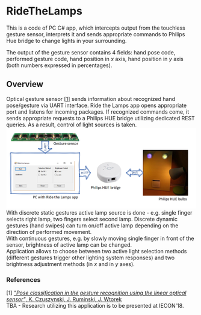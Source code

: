 # RideTheLamps

This is a code of PC C# app, which intercepts output from the touchless gesture sensor, interprets it and sends appropriate commands to Philips Hue bridge to change lights in your surrounding.

The output of the gesture sensor contains 4 fields: hand pose code, performed gesture code, hand position in _x_ axis, hand position in _y_ axis (both numbers expressed in percentages).

## Overview
Optical gesture sensor [[1]](https://ieeexplore.ieee.org/abstract/document/8004989/) sends information about recognized hand pose/gesture via UART interface. Ride the Lamps app opens appropriate port and listens for incoming packages. If recognized commands come, it sends appropriate requests to a Philips HUE bridge utilizing dedicated REST queries. As a result, control of light sources is taken.
![Overview image](./sources/schemeRtL.png)
With discrete static gestures active lamp source is done - e.g. single finger selects right lamp, two fingers select second lamp. Discrete dynamic gestures (hand swipes) can turn on/off active lamp depending on the direction of performed movement. </br>
With continuous gestures, e.g. by slowly moving single finger in front of the sensor, brightness of active lamp can be changed.
</br>
Application allows to choose between two active light selection methods (different gestures trigger other lighting system responses) and two brightness adjustment methods (in _x_ and in _y_ axes).

### References
[1] [*"Pose classification in the gesture recognition using the linear optical sensor"*, K. Czuszynski, J. Ruminski, J. Wtorek](https://ieeexplore.ieee.org/abstract/document/8004989/)</br>
TBA - Research utilizing this application is to be presented at IECON'18.
